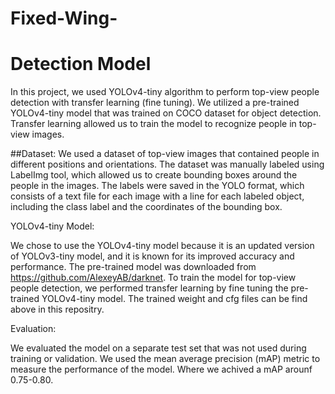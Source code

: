 # Fixed-Wing-
# Detection Model 
In this project, we used YOLOv4-tiny algorithm to perform top-view people detection with transfer learning (fine tuning). We utilized a pre-trained YOLOv4-tiny model that was trained on COCO dataset for object detection. Transfer learning allowed us to train the model to recognize people in top-view images.

##Dataset: 
We used a dataset of top-view images that contained people in different positions and orientations. The dataset was manually labeled using LabelImg tool, which allowed us to create bounding boxes around the people in the images. The labels were saved in the YOLO format, which consists of a text file for each image with a line for each labeled object, including the class label and the coordinates of the bounding box.

YOLOv4-tiny Model: 

We chose to use the YOLOv4-tiny model because it is an updated version of YOLOv3-tiny model, and it is known for its improved accuracy and performance. The pre-trained model was downloaded from https://github.com/AlexeyAB/darknet. To train the model for top-view people detection, we performed transfer learning by fine tuning the pre-trained YOLOv4-tiny model. The trained weight and cfg files can be find above in this repositry. 

Evaluation:

We evaluated the model on a separate test set that was not used during training or validation. We used the mean average precision (mAP) metric to measure the performance of the model. Where we achived a mAP arounf 0.75-0.80.  
